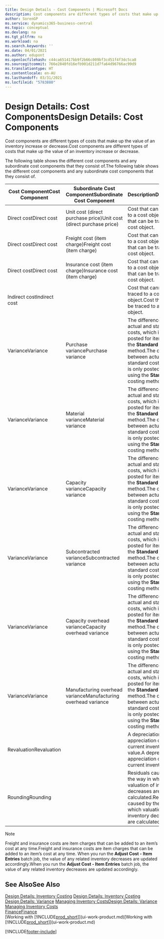 ```yaml
---
title: Design Details - Cost Components | Microsoft Docs
description: Cost components are different types of costs that make up the value of an inventory increase or decrease.
author: SorenGP
ms.service: dynamics365-business-central
ms.topic: conceptual
ms.devlang: na
ms.tgt_pltfrm: na
ms.workload: na
ms.search.keywords: ''
ms.date: 04/01/2021
ms.author: edupont
ms.openlocfilehash: c44ca651417bb9f2b66c009bf3cd51f4f3dc5ca8
ms.sourcegitcommit: 766e2840fd16efb901d211d7fa64d96766ac99d9
ms.translationtype: HT
ms.contentlocale: en-AU
ms.lasthandoff: 03/31/2021
ms.locfileid: "5783880"
---
```

# <a name="design-details-cost-components"></a><span data-ttu-id="98927-103">Design Details: Cost Components</span><span class="sxs-lookup"><span data-stu-id="98927-103">Design Details: Cost Components</span></span>
<span data-ttu-id="98927-104">Cost components are different types of costs that make up the value of an inventory increase or decrease.</span><span class="sxs-lookup"><span data-stu-id="98927-104">Cost components are different types of costs that make up the value of an inventory increase or decrease.</span></span>  

 <span data-ttu-id="98927-105">The following table shows the different cost components and any subordinate cost components that they consist of.</span><span class="sxs-lookup"><span data-stu-id="98927-105">The following table shows the different cost components and any subordinate cost components that they consist of.</span></span>  

|<span data-ttu-id="98927-106">Cost Component</span><span class="sxs-lookup"><span data-stu-id="98927-106">Cost Component</span></span>|<span data-ttu-id="98927-107">Subordinate Cost Component</span><span class="sxs-lookup"><span data-stu-id="98927-107">Subordinate Cost Component</span></span>|<span data-ttu-id="98927-108">Description</span><span class="sxs-lookup"><span data-stu-id="98927-108">Description</span></span>|  
|--------------------|--------------------------------|---------------------------------------|  
|<span data-ttu-id="98927-109">Direct cost</span><span class="sxs-lookup"><span data-stu-id="98927-109">Direct cost</span></span>|<span data-ttu-id="98927-110">Unit cost (direct purchase price)</span><span class="sxs-lookup"><span data-stu-id="98927-110">Unit cost (direct purchase price)</span></span>|<span data-ttu-id="98927-111">Cost that can be traced to a cost object.</span><span class="sxs-lookup"><span data-stu-id="98927-111">Cost that can be traced to a cost object.</span></span>|  
|<span data-ttu-id="98927-112">Direct cost</span><span class="sxs-lookup"><span data-stu-id="98927-112">Direct cost</span></span>|<span data-ttu-id="98927-113">Freight cost (item charge)</span><span class="sxs-lookup"><span data-stu-id="98927-113">Freight cost (item charge)</span></span>|<span data-ttu-id="98927-114">Cost that can be traced to a cost object.</span><span class="sxs-lookup"><span data-stu-id="98927-114">Cost that can be traced to a cost object.</span></span>|  
|<span data-ttu-id="98927-115">Direct cost</span><span class="sxs-lookup"><span data-stu-id="98927-115">Direct cost</span></span>|<span data-ttu-id="98927-116">Insurance cost (item charge)</span><span class="sxs-lookup"><span data-stu-id="98927-116">Insurance cost (item charge)</span></span>|<span data-ttu-id="98927-117">Cost that can be traced to a cost object.</span><span class="sxs-lookup"><span data-stu-id="98927-117">Cost that can be traced to a cost object.</span></span>|  
|<span data-ttu-id="98927-118">Indirect cost</span><span class="sxs-lookup"><span data-stu-id="98927-118">Indirect cost</span></span>||<span data-ttu-id="98927-119">Cost that cannot be traced to a cost object.</span><span class="sxs-lookup"><span data-stu-id="98927-119">Cost that cannot be traced to a cost object.</span></span>|  
|<span data-ttu-id="98927-120">Variance</span><span class="sxs-lookup"><span data-stu-id="98927-120">Variance</span></span>|<span data-ttu-id="98927-121">Purchase variance</span><span class="sxs-lookup"><span data-stu-id="98927-121">Purchase variance</span></span>|<span data-ttu-id="98927-122">The difference between actual and standard costs, which is only posted for items using the **Standard** costing method.</span><span class="sxs-lookup"><span data-stu-id="98927-122">The difference between actual and standard costs, which is only posted for items using the **Standard** costing method.</span></span>|  
|<span data-ttu-id="98927-123">Variance</span><span class="sxs-lookup"><span data-stu-id="98927-123">Variance</span></span>|<span data-ttu-id="98927-124">Material variance</span><span class="sxs-lookup"><span data-stu-id="98927-124">Material variance</span></span>|<span data-ttu-id="98927-125">The difference between actual and standard costs, which is only posted for items using the **Standard** costing method.</span><span class="sxs-lookup"><span data-stu-id="98927-125">The difference between actual and standard costs, which is only posted for items using the **Standard** costing method.</span></span>|  
|<span data-ttu-id="98927-126">Variance</span><span class="sxs-lookup"><span data-stu-id="98927-126">Variance</span></span>|<span data-ttu-id="98927-127">Capacity variance</span><span class="sxs-lookup"><span data-stu-id="98927-127">Capacity variance</span></span>|<span data-ttu-id="98927-128">The difference between actual and standard costs, which is only posted for items using the **Standard** costing method.</span><span class="sxs-lookup"><span data-stu-id="98927-128">The difference between actual and standard costs, which is only posted for items using the **Standard** costing method.</span></span>|  
|<span data-ttu-id="98927-129">Variance</span><span class="sxs-lookup"><span data-stu-id="98927-129">Variance</span></span>|<span data-ttu-id="98927-130">Subcontracted variance</span><span class="sxs-lookup"><span data-stu-id="98927-130">Subcontracted variance</span></span>|<span data-ttu-id="98927-131">The difference between actual and standard costs, which is only posted for items using the **Standard** costing method.</span><span class="sxs-lookup"><span data-stu-id="98927-131">The difference between actual and standard costs, which is only posted for items using the **Standard** costing method.</span></span>|  
|<span data-ttu-id="98927-132">Variance</span><span class="sxs-lookup"><span data-stu-id="98927-132">Variance</span></span>|<span data-ttu-id="98927-133">Capacity overhead variance</span><span class="sxs-lookup"><span data-stu-id="98927-133">Capacity overhead variance</span></span>|<span data-ttu-id="98927-134">The difference between actual and standard costs, which is only posted for items using the **Standard** costing method.</span><span class="sxs-lookup"><span data-stu-id="98927-134">The difference between actual and standard costs, which is only posted for items using the **Standard** costing method.</span></span>|  
|<span data-ttu-id="98927-135">Variance</span><span class="sxs-lookup"><span data-stu-id="98927-135">Variance</span></span>|<span data-ttu-id="98927-136">Manufacturing overhead variance</span><span class="sxs-lookup"><span data-stu-id="98927-136">Manufacturing overhead variance</span></span>|<span data-ttu-id="98927-137">The difference between actual and standard costs, which is only posted for items using the **Standard** costing method.</span><span class="sxs-lookup"><span data-stu-id="98927-137">The difference between actual and standard costs, which is only posted for items using the **Standard** costing method.</span></span>|  
|<span data-ttu-id="98927-138">Revaluation</span><span class="sxs-lookup"><span data-stu-id="98927-138">Revaluation</span></span>||<span data-ttu-id="98927-139">A depreciation or appreciation of the current inventory value.</span><span class="sxs-lookup"><span data-stu-id="98927-139">A depreciation or appreciation of the current inventory value.</span></span>|  
|<span data-ttu-id="98927-140">Rounding</span><span class="sxs-lookup"><span data-stu-id="98927-140">Rounding</span></span>||<span data-ttu-id="98927-141">Residuals caused by the way in which valuation of inventory decreases are calculated.</span><span class="sxs-lookup"><span data-stu-id="98927-141">Residuals caused by the way in which valuation of inventory decreases are calculated.</span></span>|  

> [!NOTE]  
>  <span data-ttu-id="98927-142">Freight and insurance costs are item charges that can be added to an item’s cost at any time.</span><span class="sxs-lookup"><span data-stu-id="98927-142">Freight and insurance costs are item charges that can be added to an item’s cost at any time.</span></span> <span data-ttu-id="98927-143">When you run the **Adjust Cost - Item Entries** batch job, the value of any related inventory decreases are updated accordingly.</span><span class="sxs-lookup"><span data-stu-id="98927-143">When you run the **Adjust Cost - Item Entries** batch job, the value of any related inventory decreases are updated accordingly.</span></span>  

## <a name="see-also"></a><span data-ttu-id="98927-144">See Also</span><span class="sxs-lookup"><span data-stu-id="98927-144">See Also</span></span>  
 <span data-ttu-id="98927-145">[Design Details: Inventory Costing](design-details-inventory-costing.md) </span><span class="sxs-lookup"><span data-stu-id="98927-145">[Design Details: Inventory Costing](design-details-inventory-costing.md) </span></span>  
 <span data-ttu-id="98927-146">[Design Details: Variance](design-details-variance.md) [Managing Inventory Costs](finance-manage-inventory-costs.md)</span><span class="sxs-lookup"><span data-stu-id="98927-146">[Design Details: Variance](design-details-variance.md) [Managing Inventory Costs](finance-manage-inventory-costs.md)</span></span>  
 [<span data-ttu-id="98927-147">Finance</span><span class="sxs-lookup"><span data-stu-id="98927-147">Finance</span></span>](finance.md)  
 <span data-ttu-id="98927-148">[Working with [!INCLUDE[prod_short](includes/prod_short.md)]](ui-work-product.md)</span><span class="sxs-lookup"><span data-stu-id="98927-148">[Working with [!INCLUDE[prod_short](includes/prod_short.md)]](ui-work-product.md)</span></span>  


[!INCLUDE[footer-include](includes/footer-banner.md)]